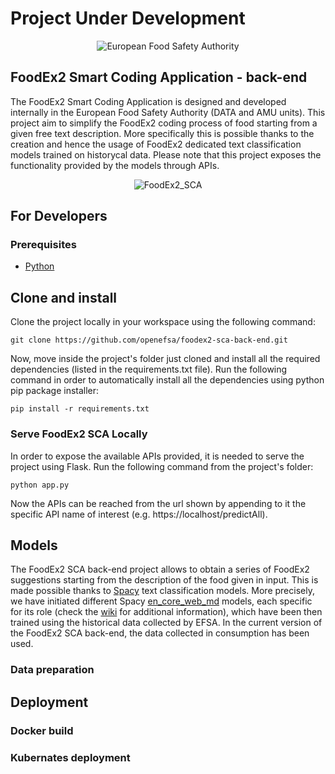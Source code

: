 # Project Under Development

<p align="center">
	<img src="http://www.efsa.europa.eu/profiles/efsa/themes/responsive_efsa/logo.png" alt="European Food Safety Authority"/>
</p>

## FoodEx2 Smart Coding Application - back-end
The FoodEx2 Smart Coding Application is designed and developed internally in the European Food Safety Authority (DATA and AMU units). This project aim to simplify the FoodEx2 coding process of food starting from a given free text description. More specifically this is possible thanks to the creation and hence the usage of FoodEx2 dedicated text classification models trained on historycal data. Please note that this project exposes the functionality provided by the models through APIs. 

<p align="center">
    <img src="src/icons/FE2_POSI.jpg" alt="FoodEx2_SCA"/>
</p>

## For Developers
### Prerequisites
* [Python](https://www.python.org/downloads/)

## Clone and install
Clone the project locally in your workspace using the following command:
```
git clone https://github.com/openefsa/foodex2-sca-back-end.git
```

Now, move inside the project's folder just cloned and install all the required dependencies (listed in the requirements.txt file). Run the following command in order to automatically install all the dependencies using python pip package installer:
```
pip install -r requirements.txt
```

### Serve FoodEx2 SCA Locally
In order to expose the available APIs provided, it is needed to serve the project using Flask. Run the following command from the project's folder:
```
python app.py
```

Now the APIs can be reached from the url shown by appending to it the specific API name of interest (e.g. https://localhost/predictAll).

## Models
The FoodEx2 SCA back-end project allows to obtain a series of FoodEx2 suggestions starting from the description of the food given in input. This is made possible thanks to [Spacy](https://spacy.io/) text classification models. More precisely, we have initiated different Spacy [en_core_web_md](https://spacy.io/models/en#en_core_web_md) models, each specific for its role (check the [wiki](wiki) for additional information), which have been then trained using the historical data collected by EFSA. In the current version of the FoodEx2 SCA back-end, the data collected in consumption has been used.

### Data preparation

## Deployment

### Docker build

### Kubernates deployment
